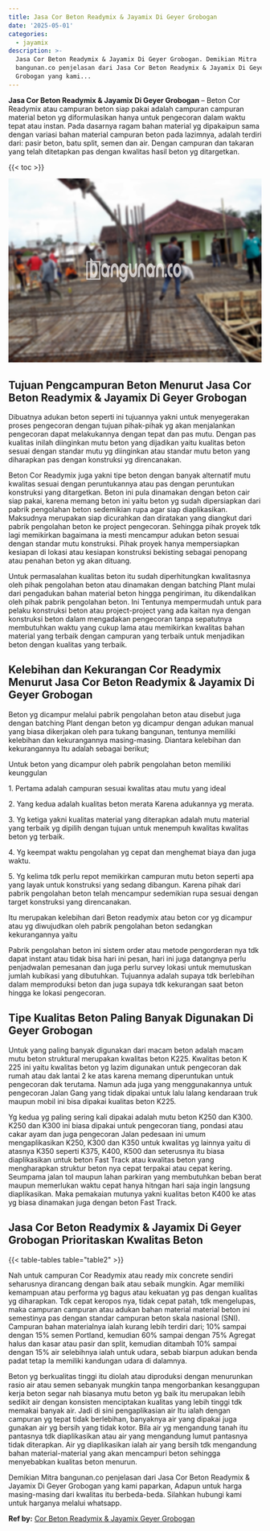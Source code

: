 ```yaml
---
title: Jasa Cor Beton Readymix & Jayamix Di Geyer Grobogan
date: '2025-05-01'
categories:
  - jayamix
description: >-
  Jasa Cor Beton Readymix & Jayamix Di Geyer Grobogan. Demikian Mitra
  bangunan.co penjelasan dari Jasa Cor Beton Readymix & Jayamix Di Geyer
  Grobogan yang kami...
---
```


**Jasa Cor Beton Readymix & Jayamix Di Geyer Grobogan** – Beton Cor Readymix atau campuran beton siap pakai adalah campuran campuran material beton yg diformulasikan hanya untuk pengecoran dalam waktu tepat atau instan. Pada dasarnya ragam bahan material yg dipakaipun sama dengan variasi bahan material campuran beton pada lazimnya, adalah terdiri dari: pasir beton, batu split, semen dan air. Dengan campuran dan takaran yang telah ditetapkan pas dengan kwalitas hasil beton yg ditargetkan.

{{< toc >}}

![Jasa Cor Beton Readymix & Jayamix Di Geyer Grobogan](/images/jasa-cor-readymix-15.png)

## Tujuan Pengcampuran Beton Menurut Jasa Cor Beton Readymix & Jayamix Di Geyer Grobogan

Dibuatnya adukan beton seperti ini tujuannya yakni untuk menyegerakan proses pengecoran dengan tujuan pihak-pihak yg akan menjalankan pengecoran dapat melakukannya dengan tepat dan pas mutu. Dengan pas kualitas inilah diinginkan mutu beton yang dijadikan yaitu kualitas beton sesuai dengan standar mutu yg diinginkan atau standar mutu beton yang diharapkan pas dengan konstruksi yg direncanakan.

Beton Cor Readymix juga yakni tipe beton dengan banyak alternatif mutu kwalitas sesuai dengan peruntukannya atau pas dengan peruntukan konstruksi yang ditargetkan. Beton ini pula dinamakan dengan beton cair siap pakai, karena memang beton ini yaitu beton yg sudah dipersiapkan dari pabrik pengolahan beton sedemikian rupa agar siap diaplikasikan. Maksudnya merupakan siap dicurahkan dan diratakan yang diangkut dari pabrik pengolahan beton ke project pengecoran. Sehingga pihak proyek tdk lagi memikirkan bagaimana ia mesti mencampur adukan beton sesuai dengan standar mutu konstruksi. Pihak proyek hanya mempersiapkan kesiapan di lokasi atau kesiapan konstruksi bekisting sebagai penopang atau penahan beton yg akan dituang.

Untuk permasalahan kualitas beton itu sudah diperhitungkan kwalitasnya oleh pihak pengolahan beton atau dinamakan dengan batching Plant mulai dari pengadukan bahan material beton hingga pengiriman, itu dikendalikan oleh pihak pabrik pengolahan beton. Ini Tentunya mempermudah untuk para pelaku konstruksi beton atau project-project yang ada kaitan nya dengan konstruksi beton dalam mengadakan pengecoran tanpa sepatutnya membutuhkan waktu yang cukup lama atau memikirkan kwalitas bahan material yang terbaik dengan campuran yang terbaik untuk menjadikan beton dengan kualitas yang terbaik.

## Kelebihan dan Kekurangan Cor Readymix Menurut Jasa Cor Beton Readymix & Jayamix Di Geyer Grobogan

Beton yg dicampur melalui pabrik pengolahan beton atau disebut juga dengan batching Plant dengan beton yg dicampur dengan adukan manual yang biasa dikerjakan oleh para tukang bangunan, tentunya memiliki kelebihan dan kekurangannya masing-masing. Diantara kelebihan dan kekurangannya Itu adalah sebagai berikut;

Untuk beton yang dicampur oleh pabrik pengolahan beton memiliki keunggulan

1\. Pertama adalah campuran sesuai kwalitas atau mutu yang ideal

2\. Yang kedua adalah kualitas beton merata Karena adukannya yg merata.

3\. Yg ketiga yakni kualitas material yang diterapkan adalah mutu material yang terbaik yg dipilih dengan tujuan untuk menempuh kwalitas kwalitas beton yg terbaik.

4\. Yg keempat waktu pengolahan yg cepat dan menghemat biaya dan juga waktu.

5\. Yg kelima tdk perlu repot memikirkan campuran mutu beton seperti apa yang layak untuk konstruksi yang sedang dibangun. Karena pihak dari pabrik pengolahan beton telah mencampur sedemikian rupa sesuai dengan target konstruksi yang direncanakan.

Itu merupakan kelebihan dari Beton readymix atau beton cor yg dicampur atau yg diwujudkan oleh pabrik pengolahan beton sedangkan kekurangannya yaitu

Pabrik pengolahan beton ini sistem order atau metode pengorderan nya tdk dapat instant atau tidak bisa hari ini pesan, hari ini juga datangnya perlu penjadwalan pemesanan dan juga perlu survey lokasi untuk memutuskan jumlah kubikasi yang dibutuhkan. Tujuannya adalah supaya tdk berlebihan dalam memproduksi beton dan juga supaya tdk kekurangan saat beton hingga ke lokasi pengecoran.

## Tipe Kualitas Beton Paling Banyak Digunakan Di Geyer Grobogan

Untuk yang paling banyak digunakan dari macam beton adalah macam mutu beton struktural merupakan kwalitas beton K225. Kwalitas beton K 225 ini yaitu kwalitas beton yg lazim digunakan untuk pengecoran dak rumah atau dak lantai 2 ke atas karena memang diperuntukan untuk pengecoran dak terutama. Namun ada juga yang menggunakannya untuk pengecoran Jalan Gang yang tidak dipakai untuk lalu lalang kendaraan truk maupun mobil ini bisa dipakai kualitas beton K225.

Yg kedua yg paling sering kali dipakai adalah mutu beton K250 dan K300. K250 dan K300 ini biasa dipakai untuk pengecoran tiang, pondasi atau cakar ayam dan juga pengecoran Jalan pedesaan ini umum mengaplikasikan K250, K300 dan K350 untuk kwalitas yg lainnya yaitu di atasnya K350 seperti K375, K400, K500 dan seterusnya itu biasa diaplikasikan untuk beton Fast Track atau kwalitas beton yang mengharapkan struktur beton nya cepat terpakai atau cepat kering. Seumpama jalan tol maupun lahan parkiran yang membutuhkan beban berat maupun memerlukan waktu cepat hanya hitngan hari saja ingin langsung diaplikasikan. Maka pemakaian mutunya yakni kualitas beton K400 ke atas yg biasa dinamakan juga dengan beton Fast Track.

## Jasa Cor Beton Readymix & Jayamix Di Geyer Grobogan Prioritaskan Kwalitas Beton

{{< table-tables table="table2" >}}

Nah untuk campuran Cor Readymix atau ready mix concrete sendiri seharusnya dirancang dengan baik atau sebaik mungkin. Agar memiliki kemampuan atau performa yg bagus atau kekuatan yg pas dengan kualitas yg diharapkan. Tdk cepat keropos nya, tidak cepat patah, tdk mengelupas, maka campuran campuran atau adukan bahan material material beton ini semestinya pas dengan standar campuran beton skala nasional (SNI). Campuran bahan materialnya ialah kurang lebih terdiri dari; 10% sampai dengan 15% semen Portland, kemudian 60% sampai dengan 75% Agregat halus dan kasar atau pasir dan split, kemudian ditambah 10% sampai dengan 15% air selebihnya ialah untuk udara, sebab biarpun adukan benda padat tetap Ia memiliki kandungan udara di dalamnya.

Beton yg berkualitas tinggi itu diolah atau diproduksi dengan menurunkan rasio air atau semen sebanyak mungkin tanpa mengorbankan kesanggupan kerja beton segar nah biasanya mutu beton yg baik itu merupakan lebih sedikit air dengan konsisten menciptakan kualitas yang lebih tinggi tdk memakai banyak air. Jadi di sini pengaplikasian air Itu ialah dengan campuran yg tepat tidak berlebihan, banyaknya air yang dipakai juga gunakan air yg bersih yang tidak kotor. Bila air yg mengandung tanah itu pantasnya tdk diaplikasikan atau air yang mengandung lumut pantasnya tidak diterapkan. Air yg diaplikasikan ialah air yang bersih tdk mengandung bahan material-material yang akan mencampuri beton sehingga menyebabkan kualitas beton menurun.

Demikian Mitra bangunan.co penjelasan dari Jasa Cor Beton Readymix & Jayamix Di Geyer Grobogan yang kami paparkan, Adapun untuk harga masing-masing dari kwalitas itu berbeda-beda. Silahkan hubungi kami untuk harganya melalui whatsapp.

**Ref by:** [Cor Beton Readymix & Jayamix Geyer Grobogan](https://id.wikipedia.org/wiki/Cor)
